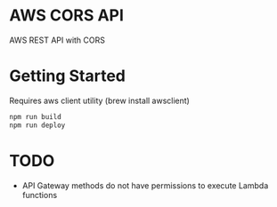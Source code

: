 # AWS CORS API

AWS REST API with CORS

# Getting Started

Requires aws client utility (brew install awsclient)

```bash
npm run build
npm run deploy
```

# TODO

* API Gateway methods do not have permissions to execute Lambda functions

